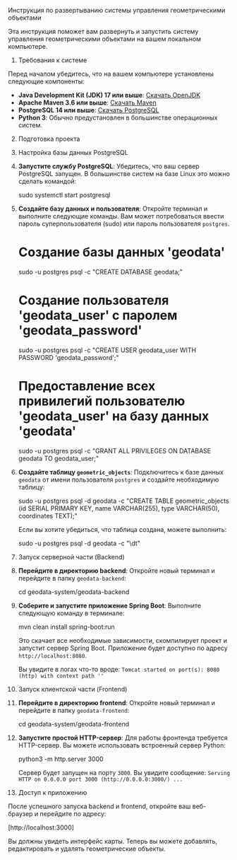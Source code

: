 Инструкция по развертыванию системы управления геометрическими объектами

Эта инструкция поможет вам развернуть и запустить систему управления геометрическими объектами на вашем локальном компьютере.

1. Требования к системе

Перед началом убедитесь, что на вашем компьютере установлены следующие компоненты:

*   **Java Development Kit (JDK) 17 или выше**: [Скачать OpenJDK](https://openjdk.java.net/install/)
*   **Apache Maven 3.6 или выше**: [Скачать Maven](https://maven.apache.org/download.cgi)
*   **PostgreSQL 14 или выше**: [Скачать PostgreSQL](https://www.postgresql.org/download/)
*   **Python 3**: Обычно предустановлен в большинстве операционных систем.

2. Подготовка проекта

1. Настройка базы данных PostgreSQL

1.  **Запустите службу PostgreSQL**: Убедитесь, что ваш сервер PostgreSQL запущен. В большинстве систем на базе Linux это можно сделать командой:

    sudo systemctl start postgresql

2.  **Создайте базу данных и пользователя**: Откройте терминал и выполните следующие команды. Вам может потребоваться ввести пароль суперпользователя (sudo) или пароль пользователя `postgres`.

    # Создание базы данных 'geodata'
    sudo -u postgres psql -c "CREATE DATABASE geodata;"

    # Создание пользователя 'geodata_user' с паролем 'geodata_password'
    sudo -u postgres psql -c "CREATE USER geodata_user WITH PASSWORD 'geodata_password';"

    # Предоставление всех привилегий пользователю 'geodata_user' на базу данных 'geodata'
    sudo -u postgres psql -c "GRANT ALL PRIVILEGES ON DATABASE geodata TO geodata_user;"

3.  **Создайте таблицу `geometric_objects`**: Подключитесь к базе данных `geodata` от имени пользователя `postgres` и создайте необходимую таблицу:

    sudo -u postgres psql -d geodata -c "CREATE TABLE geometric_objects (id SERIAL PRIMARY KEY, name VARCHAR(255), type VARCHAR(50), coordinates TEXT);"

    Если вы хотите убедиться, что таблица создана, можете выполнить:

    sudo -u postgres psql -d geodata -c "\dt"

4. Запуск серверной части (Backend)

1.  **Перейдите в директорию backend**: Откройте новый терминал и перейдите в папку `geodata-backend`:

    cd geodata-system/geodata-backend

2.  **Соберите и запустите приложение Spring Boot**: Выполните следующую команду в терминале:

    mvn clean install spring-boot:run

    Это скачает все необходимые зависимости, скомпилирует проект и запустит сервер Spring Boot. Приложение будет доступно по адресу `http://localhost:8080`.

    Вы увидите в логах что-то вроде:
    `Tomcat started on port(s): 8080 (http) with context path ''`

5. Запуск клиентской части (Frontend)

1.  **Перейдите в директорию frontend**: Откройте новый терминал и перейдите в папку `geodata-frontend`:

    cd geodata-system/geodata-frontend

2.  **Запустите простой HTTP-сервер**: Для работы фронтенда требуется HTTP-сервер. Вы можете использовать встроенный сервер Python:

    python3 -m http.server 3000

    Сервер будет запущен на порту `3000`. Вы увидите сообщение:
    `Serving HTTP on 0.0.0.0 port 3000 (http://0.0.0.0:3000/) ...`

6. Доступ к приложению

После успешного запуска backend и frontend, откройте ваш веб-браузер и перейдите по адресу:

[http://localhost:3000]

Вы должны увидеть интерфейс карты. Теперь вы можете добавлять, редактировать и удалять геометрические объекты.
